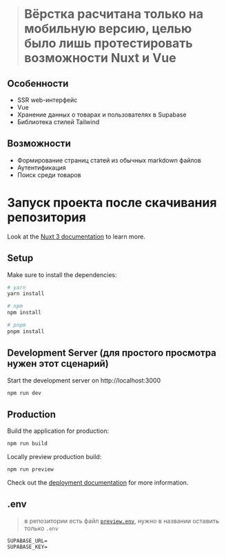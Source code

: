> # Вёрстка расчитана только на мобильную версию, целью было лишь протестировать возможности Nuxt и Vue

## Особенности
- SSR web-интерфейс
- Vue
- Хранение данных о товарах и пользователях в Supabase
- Библиотека стилей Tailwind

## Возможности
- Формирование страниц статей из обычных markdown файлов
- Аутентификация
- Поиск среди товаров

# Запуск проекта после скачивания репозитория

Look at the [Nuxt 3 documentation](https://nuxt.com/docs/getting-started/introduction) to learn more.

## Setup

Make sure to install the dependencies:

```bash
# yarn
yarn install

# npm
npm install

# pnpm
pnpm install
```

## Development Server (для простого просмотра нужен этот сценарий)

Start the development server on http://localhost:3000

```bash
npm run dev
```

## Production

Build the application for production:

```bash
npm run build
```

Locally preview production build:

```bash
npm run preview
```

Check out the [deployment documentation](https://nuxt.com/docs/getting-started/deployment) for more information.

## .env
> в репозитории есть файл [`preview.env`](/preview.env), нужно в названии оставить только `.env`

```env
SUPABASE_URL=
SUPABASE_KEY=
```
